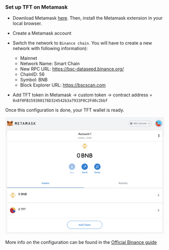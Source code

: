 ### Set up TFT on Metamask

- Download Metamask [here](https://metamask.io/download.html). Then, install the Metamask extension in your local browser.
- Create a Metamask account
- Switch the network to `Binance chain`. You will have to create a new network with following information):
  - Mainnet
  - Network Name: Smart Chain
  - New RPC URL: https://bsc-dataseed.binance.org/
  - ChainID: 56
  - Symbol: BNB
  - Block Explorer URL: https://bscscan.com

- Add TFT token in Metamask -> custom token -> contract address = ```0x8f0FB159380176D324542b3a7933F0C2Fd0c2bbf```
  
Once this configuration is done, your TFT wallet is ready. 

![](img/tft_bsc_metamask.png ':size=300')

More info on the configuration can be found in the [Official Binance guide](https://academy.binance.com/en/articles/connecting-metamask-to-binance-smart-chain)